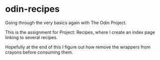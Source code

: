 # odin-recipes

Going through the very basics again with The Odin Project.

This is the assignment for Project: Recipes, where I create an index page linking to several recipes.

Hopefully at the end of this I figure out how remove the wrappers from crayons before consuming them.
